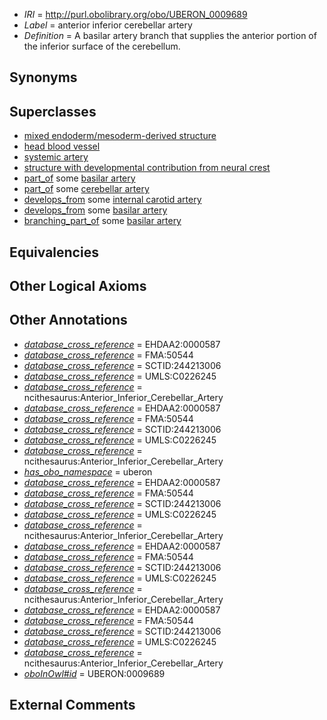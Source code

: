  * *IRI* = http://purl.obolibrary.org/obo/UBERON_0009689
 * *Label* = anterior inferior cerebellar artery
 * *Definition* = A basilar artery branch that supplies the anterior portion of the inferior surface of the cerebellum.

## Synonyms


## Superclasses

 * [mixed endoderm/mesoderm-derived structure](../../UBERON/77/UBERON_0000077.md)
 * [head blood vessel](../../UBERON/96/UBERON_0003496.md)
 * [systemic artery](../../UBERON/73/UBERON_0004573.md)
 * [structure with developmental contribution from neural crest](../../UBERON/14/UBERON_0010314.md)
 * [part_of](../../BFO/50/BFO_0000050.md) some [basilar artery](../../UBERON/33/UBERON_0001633.md)
 * [part_of](../../BFO/50/BFO_0000050.md) some [cerebellar artery](../../UBERON/72/UBERON_0003472.md)
 * [develops_from](../../RO/02/RO_0002202.md) some [internal carotid artery](../../UBERON/32/UBERON_0001532.md)
 * [develops_from](../../RO/02/RO_0002202.md) some [basilar artery](../../UBERON/33/UBERON_0001633.md)
 * [branching_part_of](../../RO/80/RO_0002380.md) some [basilar artery](../../UBERON/33/UBERON_0001633.md)

## Equivalencies


## Other Logical Axioms


## Other Annotations

 * *[database_cross_reference](../../ef/oboInOwl#hasDbXref.md)* = EHDAA2:0000587
 * *[database_cross_reference](../../ef/oboInOwl#hasDbXref.md)* = FMA:50544
 * *[database_cross_reference](../../ef/oboInOwl#hasDbXref.md)* = SCTID:244213006
 * *[database_cross_reference](../../ef/oboInOwl#hasDbXref.md)* = UMLS:C0226245
 * *[database_cross_reference](../../ef/oboInOwl#hasDbXref.md)* = ncithesaurus:Anterior_Inferior_Cerebellar_Artery
 * *[database_cross_reference](../../ef/oboInOwl#hasDbXref.md)* = EHDAA2:0000587
 * *[database_cross_reference](../../ef/oboInOwl#hasDbXref.md)* = FMA:50544
 * *[database_cross_reference](../../ef/oboInOwl#hasDbXref.md)* = SCTID:244213006
 * *[database_cross_reference](../../ef/oboInOwl#hasDbXref.md)* = UMLS:C0226245
 * *[database_cross_reference](../../ef/oboInOwl#hasDbXref.md)* = ncithesaurus:Anterior_Inferior_Cerebellar_Artery
 * *[has_obo_namespace](../../ce/oboInOwl#hasOBONamespace.md)* = uberon
 * *[database_cross_reference](../../ef/oboInOwl#hasDbXref.md)* = EHDAA2:0000587
 * *[database_cross_reference](../../ef/oboInOwl#hasDbXref.md)* = FMA:50544
 * *[database_cross_reference](../../ef/oboInOwl#hasDbXref.md)* = SCTID:244213006
 * *[database_cross_reference](../../ef/oboInOwl#hasDbXref.md)* = UMLS:C0226245
 * *[database_cross_reference](../../ef/oboInOwl#hasDbXref.md)* = ncithesaurus:Anterior_Inferior_Cerebellar_Artery
 * *[database_cross_reference](../../ef/oboInOwl#hasDbXref.md)* = EHDAA2:0000587
 * *[database_cross_reference](../../ef/oboInOwl#hasDbXref.md)* = FMA:50544
 * *[database_cross_reference](../../ef/oboInOwl#hasDbXref.md)* = SCTID:244213006
 * *[database_cross_reference](../../ef/oboInOwl#hasDbXref.md)* = UMLS:C0226245
 * *[database_cross_reference](../../ef/oboInOwl#hasDbXref.md)* = ncithesaurus:Anterior_Inferior_Cerebellar_Artery
 * *[database_cross_reference](../../ef/oboInOwl#hasDbXref.md)* = EHDAA2:0000587
 * *[database_cross_reference](../../ef/oboInOwl#hasDbXref.md)* = FMA:50544
 * *[database_cross_reference](../../ef/oboInOwl#hasDbXref.md)* = SCTID:244213006
 * *[database_cross_reference](../../ef/oboInOwl#hasDbXref.md)* = UMLS:C0226245
 * *[database_cross_reference](../../ef/oboInOwl#hasDbXref.md)* = ncithesaurus:Anterior_Inferior_Cerebellar_Artery
 * *[oboInOwl#id](../../id/oboInOwl#id.md)* = UBERON:0009689

## External Comments

